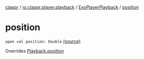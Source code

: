 [clappr](../../index.md) / [io.clappr.player.playback](../index.md) / [ExoPlayerPlayback](index.md) / [position](.)

# position

`open val position: Double` [(source)](https://github.com/clappr/clappr-android/tree/dev/clappr/src/main/kotlin/io/clappr/player/playback/ExoPlayerPlayBack.kt#L67)

Overrides [Playback.position](../../io.clappr.player.components/-playback/position.md)

